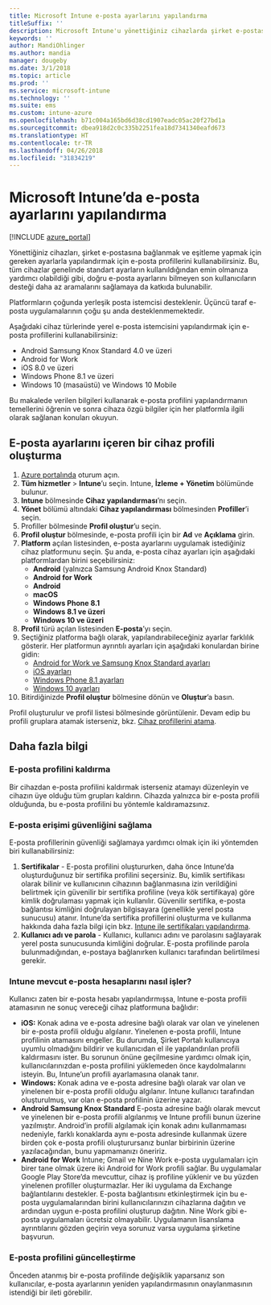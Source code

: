 ```yaml
---
title: Microsoft Intune e-posta ayarlarını yapılandırma
titleSuffix: ''
description: Microsoft Intune'u yönettiğiniz cihazlarda şirket e-postasına bağlantılar oluşturmak için nasıl yapılandıracağınızı öğrenin.
keywords: ''
author: MandiOhlinger
ms.author: mandia
manager: dougeby
ms.date: 3/1/2018
ms.topic: article
ms.prod: ''
ms.service: microsoft-intune
ms.technology: ''
ms.suite: ems
ms.custom: intune-azure
ms.openlocfilehash: b71c004a165bd6d38cd1907eadc05ac20f27bd1a
ms.sourcegitcommit: dbea918d2c0c335b2251fea18d7341340eafd673
ms.translationtype: HT
ms.contentlocale: tr-TR
ms.lasthandoff: 04/26/2018
ms.locfileid: "31834219"
---
```

# <a name="how-to-configure-email-settings-in-microsoft-intune"></a>Microsoft Intune’da e-posta ayarlarını yapılandırma

[!INCLUDE [azure_portal](./includes/azure_portal.md)]

Yönettiğiniz cihazları, şirket e-postasına bağlanmak ve eşitleme yapmak için gereken ayarlarla yapılandırmak için e-posta profillerini kullanabilirsiniz. Bu, tüm cihazlar genelinde standart ayarların kullanıldığından emin olmanıza yardımcı olabildiği gibi, doğru e-posta ayarlarını bilmeyen son kullanıcıların desteği daha az aramalarını sağlamaya da katkıda bulunabilir.

Platformların çoğunda yerleşik posta istemcisi desteklenir. Üçüncü taraf e-posta uygulamalarının çoğu şu anda desteklenmemektedir.

Aşağıdaki cihaz türlerinde yerel e-posta istemcisini yapılandırmak için e-posta profillerini kullanabilirsiniz:

- Android Samsung Knox Standard 4.0 ve üzeri
- Android for Work
- iOS 8.0 ve üzeri
- Windows Phone 8.1 ve üzeri
- Windows 10 (masaüstü) ve Windows 10 Mobile

Bu makalede verilen bilgileri kullanarak e-posta profilini yapılandırmanın temellerini öğrenin ve sonra cihaza özgü bilgiler için her platformla ilgili olarak sağlanan konuları okuyun.

## <a name="create-a-device-profile-containing-email-settings"></a>E-posta ayarlarını içeren bir cihaz profili oluşturma

1. [Azure portalında](https://portal.azure.com) oturum açın.
2. **Tüm hizmetler** > **Intune**’u seçin. Intune, **İzleme + Yönetim** bölümünde bulunur.
3. **Intune** bölmesinde **Cihaz yapılandırması**’nı seçin.
2. **Yönet** bölümü altındaki **Cihaz yapılandırması** bölmesinden **Profiller**’i seçin.
3. Profiller bölmesinde **Profil oluştur**’u seçin.
4. **Profil oluştur** bölmesinde, e-posta profili için bir **Ad** ve **Açıklama** girin.
5. **Platform** açılan listesinden, e-posta ayarlarını uygulamak istediğiniz cihaz platformunu seçin. Şu anda, e-posta cihaz ayarları için aşağıdaki platformlardan birini seçebilirsiniz:
    - **Android** (yalnızca Samsung Android Knox Standard)
    - **Android for Work**
    - **Android**
    - **macOS**
    - **Windows Phone 8.1**
    - **Windows 8.1 ve üzeri**
    - **Windows 10 ve üzeri**
6. **Profil** türü açılan listesinden **E-posta**’yı seçin.
7. Seçtiğiniz platforma bağlı olarak, yapılandırabileceğiniz ayarlar farklılık gösterir. Her platformun ayrıntılı ayarları için aşağıdaki konulardan birine gidin:
    - [Android for Work ve Samsung Knox Standard ayarları](email-settings-android.md)
    - [iOS ayarları](email-settings-ios.md)
    - [Windows Phone 8.1 ayarları](email-settings-windows-phone-8-1.md)
    - [Windows 10 ayarları](email-settings-windows-10.md)
8. Bitirdiğinizde **Profil oluştur** bölmesine dönün ve **Oluştur**’a basın.

Profil oluşturulur ve profil listesi bölmesinde görüntülenir.
Devam edip bu profili gruplara atamak isterseniz, bkz. [Cihaz profillerini atama](device-profile-assign.md).

## <a name="further-information"></a>Daha fazla bilgi

### <a name="remove-an-email-profile"></a>E-posta profilini kaldırma

Bir cihazdan e-posta profilini kaldırmak isterseniz atamayı düzenleyin ve cihazın üye olduğu tüm grupları kaldırın. Cihazda yalnızca bir e-posta profili olduğunda, bu e-posta profilini bu yöntemle kaldıramazsınız.

### <a name="securing-email-access"></a>E-posta erişimi güvenliğini sağlama

E-posta profillerinin güvenliği sağlamaya yardımcı olmak için iki yöntemden biri kullanabilirsiniz:

1. **Sertifikalar** - E-posta profilini oluştururken, daha önce Intune’da oluşturduğunuz bir sertifika profilini seçersiniz. Bu, kimlik sertifikası olarak bilinir ve kullanıcının cihazının bağlanmasına izin verildiğini belirtmek için güvenilir bir sertifika profiline (veya kök sertifikaya) göre kimlik doğrulaması yapmak için kullanılır. Güvenilir sertifika, e-posta bağlantısı kimliğini doğrulayan bilgisayara (genellikle yerel posta sunucusu) atanır.
Intune’da sertifika profillerini oluşturma ve kullanma hakkında daha fazla bilgi için bkz. [Intune ile sertifikaları yapılandırma](certificates-configure.md).
2. **Kullanıcı adı ve parola** - Kullanıcı, kullanıcı adını ve parolasını sağlayarak yerel posta sunucusunda kimliğini doğrular.
E-posta profilinde parola bulunmadığından, e-postaya bağlanırken kullanıcı tarafından belirtilmesi gerekir.


### <a name="how-intune-handles-existing-email-accounts"></a>Intune mevcut e-posta hesaplarını nasıl işler?

Kullanıcı zaten bir e-posta hesabı yapılandırmışsa, Intune e-posta profili atamasının ne sonuç vereceği cihaz platformuna bağlıdır:

- **iOS:** Konak adına ve e-posta adresine bağlı olarak var olan ve yinelenen bir e-posta profili olduğu algılanır. Yinelenen e-posta profili, Intune profilinin atamasını engeller. Bu durumda, Şirket Portalı kullanıcıya uyumlu olmadığını bildirir ve kullanıcıdan el ile yapılandırılan profili kaldırmasını ister. Bu sorunun önüne geçilmesine yardımcı olmak için, kullanıcılarınızdan e-posta profilini yüklemeden önce kaydolmalarını isteyin. Bu, Intune’un profili ayarlamasına olanak tanır.
- **Windows:** Konak adına ve e-posta adresine bağlı olarak var olan ve yinelenen bir e-posta profili olduğu algılanır. Intune kullanıcı tarafından oluşturulmuş, var olan e-posta profilinin üzerine yazar.
- **Android Samsung Knox Standard** E-posta adresine bağlı olarak mevcut ve yinelenen bir e-posta profili algılanmış ve Intune profili bunun üzerine yazılmıştır.
Android’in profili algılamak için konak adını kullanmaması nedeniyle, farklı konaklarda aynı e-posta adresinde kullanmak üzere birden çok e-posta profili oluşturursanız bunlar birbirinin üzerine yazılacağından, bunu yapmamanızı öneririz.
- **Android for Work** Intune; Gmail ve Nine Work e-posta uygulamaları için birer tane olmak üzere iki Android for Work profili sağlar. Bu uygulamalar Google Play Store’da mevcuttur, cihaz iş profiline yüklenir ve bu yüzden yinelenen profiller oluşturmazlar. Her iki uygulama da Exchange bağlantılarını destekler. E-posta bağlantısını etkinleştirmek için bu e-posta uygulamalarından birini kullanıcılarınızın cihazlarına dağıtın ve ardından uygun e-posta profilini oluşturup dağıtın. Nine Work gibi e-posta uygulamaları ücretsiz olmayabilir. Uygulamanın lisanslama ayrıntılarını gözden geçirin veya sorunuz varsa uygulama şirketine başvurun.

### <a name="update-an-email-profile"></a>E-posta profilini güncelleştirme

Önceden atanmış bir e-posta profilinde değişiklik yaparsanız son kullanıcılar, e-posta ayarlarının yeniden yapılandırmasının onaylanmasının istendiği bir ileti görebilir.
